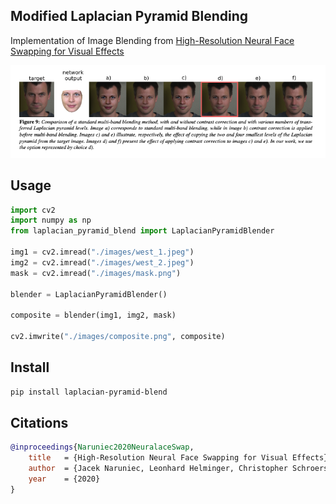 ## Modified Laplacian Pyramid Blending

Implementation of Image Blending from [High-Resolution Neural Face Swapping for Visual Effects](https://studios.disneyresearch.com/wp-content/uploads/2020/06/High-Resolution-Neural-Face-Swapping-for-Visual-Effects.pdf#page=5&zoom=100,65,109)

![](./images/paper.png)

## Usage
```python
import cv2
import numpy as np
from laplacian_pyramid_blend import LaplacianPyramidBlender

img1 = cv2.imread("./images/west_1.jpeg")
img2 = cv2.imread("./images/west_2.jpeg")
mask = cv2.imread("./images/mask.png")

blender = LaplacianPyramidBlender()

composite = blender(img1, img2, mask)

cv2.imwrite("./images/composite.png", composite)
```

## Install
```bash
pip install laplacian-pyramid-blend
```

## Citations
```bibtex
@inproceedings{Naruniec2020NeuralaceSwap,
    title   = {High-Resolution Neural Face Swapping for Visual Effects},
    author  = {Jacek Naruniec, Leonhard Helminger, Christopher Schroers, Romann M. Weber},
    year    = {2020}
}
```